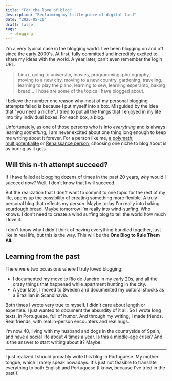```yaml
---
title: "For the love of blog"
description: "Reclaiming my little piece of digital land"
date: "2025-05-20"
draft: false
tags:
  - blogging
---
```


I'm a very typical case in the blogging world. I've been blogging on and off since the early 2000's. At first, fully committed and incredibly excited to share my ideas with the world. A year later, can't even remember the login URL.

> Linux, going to university, movies, programming, photography, moving to a new city, moving to a new country, gardening, traveling, learning to play the piano, learning to sew, learning esperanto, baking bread... Those are some of the topics I have blogged about.

I believe the number one reason why most of my personal blogging attempts failed is because I put myself into a box. Misguided by the idea that "you need a niche", I tried to put all the things that I enjoyed in my life into tiny individual boxes. For each box, a blog.

Unfortunately, as one of those persons who is into *everything* and is always learning *something*, I am never excited about one thing long enough to keep me writing about it forever. For a person like me, [a polymath](https://en.wikipedia.org/wiki/Polymath), [multipotentialite](https://www.ted.com/talks/emilie_wapnick_why_some_of_us_don_t_have_one_true_calling?utm_campaign=tedspread&utm_medium=referral&utm_source=tedcomshare) or [Renaissance person](https://en.wikipedia.org/wiki/Multipotentiality), choosing one niche to blog about is as boring as it gets.


## Will this n-th attempt succeed?

If I have failed at blogging dozens of times in the past 20 years, *why* would I succeed *now*? Well, I don't know that I will succeed.

But the realization that I don't want to commit to one topic for the rest of my life, opens up the possibility of creating something more flexible. A truly personal blog that reflects my *person*. Maybe today I'm really into baking sourdough bread. Maybe tomorrow I'm really into wind-surfing. Who knows. I don't need to create a wind surfing blog to tell the world how much I love it.

I don't know why I didn't think of having everything bundled together, just like in real life, but this is the way. This will be the **One Blog to Rule Them All**.

## Learning from the past

There were two occasions where I truly loved blogging:

* I documented my move to Rio de Janeiro in my early 20s, and all the crazy things that happened while apartment hunting in the city.
* A year later, I moved to Sweden and documented my cultural shocks as a Brazilian in Scandinavia.

Both times I wrote very true to myself. I didn't care about length or expertise. I just wanted to document the absurdity of it all. So I wrote long texts, in Portuguese, full of humor. And through my writing, I made friends. Real friends, with real in-person encounters and real hugs.

I'm now 40, living with my husband and dogs in the countryside of Spain, and have a social life about 4 times a year. Is this a middle-age crisis? And is the answer to start writing about it? Maybe.

---

I just realized I should probably write this blog in Portuguese. My mother tongue, which I rarely speak nowadays. It's just not feasible to translate everything to both English and Portuguese (I know, because I've tried in the past!).